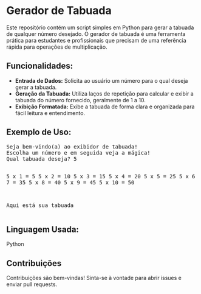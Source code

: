 <h1>Gerador de Tabuada</h1>
<p>Este repositório contém um script simples em Python para gerar a tabuada de qualquer número desejado. O gerador de tabuada é uma ferramenta prática para estudantes e profissionais que precisam de uma referência rápida para operações de multiplicação.</p>
        
<h2>Funcionalidades:</h2>
<ul>
    <li><strong>Entrada de Dados:</strong> Solicita ao usuário um número para o qual deseja gerar a tabuada.</li>
    <li><strong>Geração da Tabuada:</strong> Utiliza laços de repetição para calcular e exibir a tabuada do número fornecido, geralmente de 1 a 10.</li>
    <li><strong>Exibição Formatada:</strong> Exibe a tabuada de forma clara e organizada para fácil leitura e entendimento.</li>
</ul>

<h2>Exemplo de Uso:</h2>
<pre>
Seja bem-vindo(a) ao exibidor de tabuada!
Escolha um número e em seguida veja a mágica!
Qual tabuada deseja? 5

5 x 1 = 5
5 x 2 = 10
5 x 3 = 15
5 x 4 = 20
5 x 5 = 25
5 x 6 = 30
5 x 7 = 35
5 x 8 = 40
5 x 9 = 45
5 x 10 = 50

Aqui está sua tabuada
</pre>

<h2>Linguagem Usada:</h2>
<p>Python</p>

<h2>Contribuições</h2>
<p>Contribuições são bem-vindas! Sinta-se à vontade para abrir issues e enviar pull requests.</p>
  </div>
</body>
</html>
